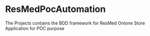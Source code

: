 # ResMedPocAutomation
The Projects contains the BDD framework for ResMed Onlone Store Application for POC purpose
